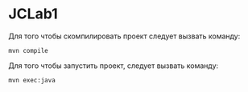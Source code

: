 # JCLab1

Для того чтобы скомпилировать проект следует вызвать команду:
```
mvn compile
```
Для того чтобы запустить проект, следует вызвать команду:
```
mvn exec:java
```
